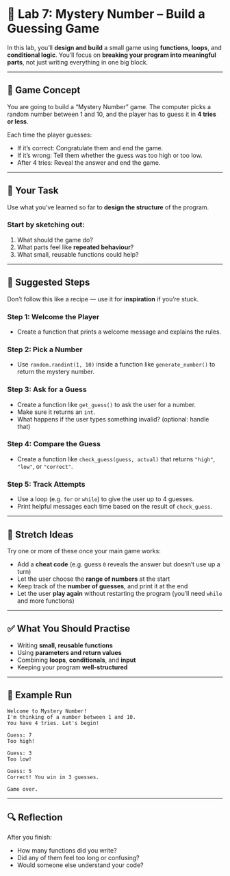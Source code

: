 # 🧠 Lab 7: Mystery Number – Build a Guessing Game

In this lab, you’ll **design and build** a small game using **functions**, **loops**, and **conditional logic**. You’ll focus on **breaking your program into meaningful parts**, not just writing everything in one big block.

---

## 🎯 Game Concept

You are going to build a “Mystery Number” game. The computer picks a random number between 1 and 10, and the player has to guess it in **4 tries or less**.

Each time the player guesses:

* If it’s correct: Congratulate them and end the game.
* If it’s wrong: Tell them whether the guess was too high or too low.
* After 4 tries: Reveal the answer and end the game.

---

## 🧩 Your Task

Use what you’ve learned so far to **design the structure** of the program.

### Start by sketching out:

1. What should the game do?
2. What parts feel like **repeated behaviour**?
3. What small, reusable functions could help?

---

## 🔧 Suggested Steps

Don’t follow this like a recipe — use it for **inspiration** if you’re stuck.

### Step 1: Welcome the Player

* Create a function that prints a welcome message and explains the rules.

### Step 2: Pick a Number

* Use `random.randint(1, 10)` inside a function like `generate_number()` to return the mystery number.

### Step 3: Ask for a Guess

* Create a function like `get_guess()` to ask the user for a number.
* Make sure it returns an `int`.
* What happens if the user types something invalid? (optional: handle that)

### Step 4: Compare the Guess

* Create a function like `check_guess(guess, actual)` that returns `"high"`, `"low"`, or `"correct"`.

### Step 5: Track Attempts

* Use a loop (e.g. `for` or `while`) to give the user up to 4 guesses.
* Print helpful messages each time based on the result of `check_guess`.

---

## 🧠 Stretch Ideas

Try one or more of these once your main game works:

* Add a **cheat code** (e.g. guess `0` reveals the answer but doesn’t use up a turn)
* Let the user choose the **range of numbers** at the start
* Keep track of the **number of guesses**, and print it at the end
* Let the user **play again** without restarting the program (you’ll need `while` and more functions)

---

## ✅ What You Should Practise

* Writing **small, reusable functions**
* Using **parameters and return values**
* Combining **loops**, **conditionals**, and **input**
* Keeping your program **well-structured**

---

## 🧪 Example Run

```
Welcome to Mystery Number!
I'm thinking of a number between 1 and 10.
You have 4 tries. Let's begin!

Guess: 7
Too high!

Guess: 3
Too low!

Guess: 5
Correct! You win in 3 guesses.

Game over.
```

---

## 🔍 Reflection

After you finish:

* How many functions did you write?
* Did any of them feel too long or confusing?
* Would someone else understand your code?
